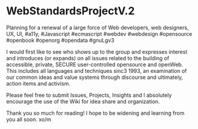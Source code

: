 # WebStandardsProjectV.2

Planning for a renewal of a large force of Web developers, web designers, UX, UI, #a11y, #Javascript #ecmascript #webdev #webdesign #opensource #openbook #openorg #opendata #gnuLgv3

I would first like to see who shows up to the group and expresses interest and introduces (or expands) on all issues related to the building of accessible, private, SECURE user-controlled opensource and openWeb. This includes all languages and techniques sinc3 1993, an examination of our common ideas and value systems through discourse and ultimately, action items and activism.

Please feel free to submit Issues, Projects, Insights and I absolutely encourage the use of the Wiki for idea share and organization.

Thank you so much for reading! I hope to be widening and learning from you all soon. xo/m


